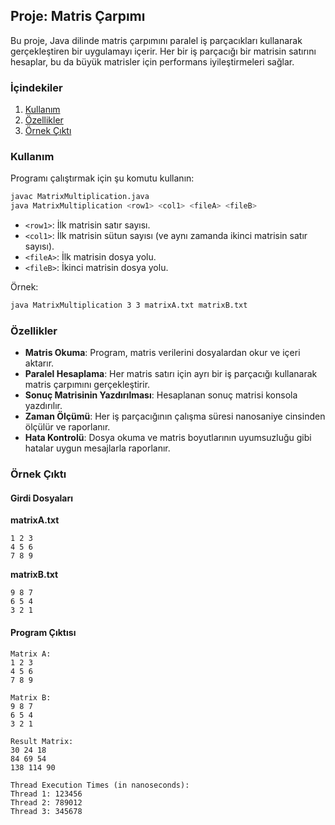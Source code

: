 
## Proje: Matris Çarpımı

Bu proje, Java dilinde matris çarpımını paralel iş parçacıkları kullanarak gerçekleştiren bir uygulamayı içerir. Her bir iş parçacığı bir matrisin satırını hesaplar, bu da büyük matrisler için performans iyileştirmeleri sağlar.

### İçindekiler
1. [Kullanım](#kullanım)
2. [Özellikler](#özellikler)
3. [Örnek Çıktı](#örnek-çıktı)

### Kullanım
Programı çalıştırmak için şu komutu kullanın:
```bash
javac MatrixMultiplication.java
java MatrixMultiplication <row1> <col1> <fileA> <fileB>
```
- `<row1>`: İlk matrisin satır sayısı.
- `<col1>`: İlk matrisin sütun sayısı (ve aynı zamanda ikinci matrisin satır sayısı).
- `<fileA>`: İlk matrisin dosya yolu.
- `<fileB>`: İkinci matrisin dosya yolu.

Örnek:
```bash
java MatrixMultiplication 3 3 matrixA.txt matrixB.txt
```

### Özellikler
- **Matris Okuma**: Program, matris verilerini dosyalardan okur ve içeri aktarır.
- **Paralel Hesaplama**: Her matris satırı için ayrı bir iş parçacığı kullanarak matris çarpımını gerçekleştirir.
- **Sonuç Matrisinin Yazdırılması**: Hesaplanan sonuç matrisi konsola yazdırılır.
- **Zaman Ölçümü**: Her iş parçacığının çalışma süresi nanosaniye cinsinden ölçülür ve raporlanır.
- **Hata Kontrolü**: Dosya okuma ve matris boyutlarının uyumsuzluğu gibi hatalar uygun mesajlarla raporlanır.

### Örnek Çıktı
#### Girdi Dosyaları
**matrixA.txt**
```
1 2 3
4 5 6
7 8 9
```

**matrixB.txt**
```
9 8 7
6 5 4
3 2 1
```

#### Program Çıktısı
```
Matrix A:
1 2 3 
4 5 6 
7 8 9 

Matrix B:
9 8 7 
6 5 4 
3 2 1 

Result Matrix:
30 24 18 
84 69 54 
138 114 90 

Thread Execution Times (in nanoseconds):
Thread 1: 123456
Thread 2: 789012
Thread 3: 345678
```

